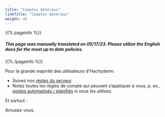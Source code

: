 ```yaml
---
title: "Comptes Généraux"
linkTitle: "Comptes Généraux"
weight: 40
---
```

{{% pageinfo %}}
<h5 class="text-center">This page was manually translated on 05/17/23. Please utilize the English docs for the most up to date policies.</h5>
{{% /pageinfo %}}

Pour la grande majorité des utilisateurs d'Hachyderm:

* Suivez nos [règles du serveur](/docs/rule-explainer/)
* Notez toutes les règles de compte qui peuvent s’appliquer à vous, p. ex., [postes automatisés / planifiés](../bot-accounts/) si vous les utilisez.

Et surtout :

Amusez-vous.
